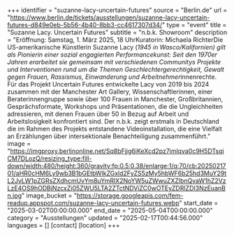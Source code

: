 +++
identifier = "suzanne-lacy-uncertain-futures"
source = "Berlin.de"
url = "https://www.berlin.de/tickets/ausstellungen/suzanne-lacy-uncertain-futures-d849e0eb-5b56-4b40-8bb3-cc4617307d34/"
type = "event"
title = "Suzanne Lacy. Uncertain Futures"
subtitle = "n.b.k. Showroom"
description = "Eröffnung: Samstag, 1. März 2025, 18 UhrKuratorin: Michaela RichterDie US-amerikanische Künstlerin Suzanne Lacy (*1945 in Wasco/Kalifornien) gilt als Pionierin einer sozial engagierten Performancekunst: Seit den 1970er Jahren erarbeitet sie gemeinsam mit verschiedenen Communitys Projekte und Interventionen rund um die Themen Geschlechtergerechtigkeit, Gewalt gegen Frauen, Rassismus, Einwanderung und Arbeitnehmer*innenrechte. Für das Projekt Uncertain Futures entwickelte Lacy von 2019 bis 2024 zusammen mit der Manchester Art Gallery, Wissenschaftlerinnen, einer Beraterinnengruppe sowie über 100 Frauen in Manchester, Großbritannien, Gesprächsformate, Workshops und Präsentationen, die die Ungleichheiten adressieren, mit denen Frauen über 50 in Bezug auf Arbeit und Arbeitslosigkeit konfrontiert sind. Der n.b.k. zeigt erstmals in Deutschland die im Rahmen des Projekts entstandene Videoinstallation, die eine Vielfalt an Erzählungen über intersektionale Benachteiligung zusammenführt."
image = "https://imgproxy.berlinonline.net/Sq8bFjjg6iKeXcd2pz7imlqva0c9H5DTsqiCM7DLozQ/resizing_type:fill-down/width:480/height:360/gravity:fp:0.5:0.38/enlarge:1/q:70/cb:2025021701/aHR0cHM6Ly9wb3B1bGEtbWlkZGxld2FyZS5zMy5hbWF6b25hd3MuY29tL2JvLW1pZGRsZXdhcmUvYm8uYmRlX2NoYW5uZWwuZXZlbnQvaW1hZ2VzLzE4OS9hODBjNzcxZi05ZWU5LTA2ZTctNDViZC0wOTEyZDRlZDI3NzEuanBn.jpg"
image_bucket = "https://storage.googleapis.com/fem-readup.appspot.com/suzanne-lacy-uncertain-futures.webp"
start_date = "2025-03-02T00:00:00.000"
end_date = "2025-05-04T00:00:00.000"
category = "Ausstellungen"
updated = "2025-02-17T00:44:56.000"
languages = []
[contact]
[location]
+++